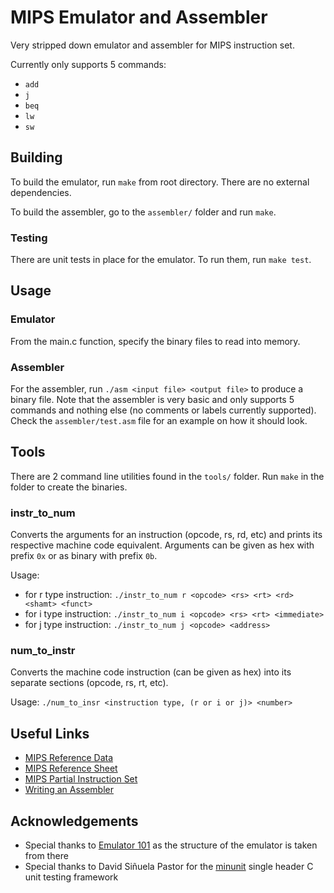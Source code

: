 # MIPS Emulator and Assembler

Very stripped down emulator and assembler for MIPS instruction set.

Currently only supports 5 commands:

* `add`
* `j`
* `beq`
* `lw`
* `sw`

## Building

To build the emulator, run `make` from root directory. There are no external dependencies.

To build the assembler, go to the `assembler/` folder and run `make`.

### Testing

There are unit tests in place for the emulator. To run them, run `make test`.

## Usage

### Emulator

From the main.c function, specify the binary files to read into memory.

### Assembler

For the assembler, run `./asm <input file> <output file>` to produce a binary file. Note that the assembler is very basic and only supports 5 commands and nothing else (no comments or labels currently supported). Check the `assembler/test.asm` file for an example on how it should look.

## Tools

There are 2 command line utilities found in the `tools/` folder. Run `make` in the folder to create the binaries.

### instr_to_num

Converts the arguments for an instruction (opcode, rs, rd, etc) and prints its respective machine code equivalent. Arguments can be given as hex with prefix `0x` or as binary with prefix `0b`.

Usage:

* for r type instruction: `./instr_to_num r <opcode> <rs> <rt> <rd> <shamt> <funct>`
* for i type instruction: `./instr_to_num i <opcode> <rs> <rt> <immediate>`
* for j type instruction: `./instr_to_num j <opcode> <address>`

### num_to_instr

Converts the machine code instruction (can be given as hex) into its separate sections (opcode, rs, rt, etc).

Usage: `./num_to_insr <instruction type, (r or i or j)> <number>`

## Useful Links

* [MIPS Reference Data](https://courses.cs.washington.edu/courses/cse378/09au/MIPS_Green_Sheet.pdf)
* [MIPS Reference Sheet](https://uweb.engr.arizona.edu/~ece369/Resources/spim/MIPSReference.pdf)
* [MIPS Partial Instruction Set](https://ecs-network.serv.pacific.edu/ecpe-170/tutorials/mips-instruction-set)
* [Writing an Assembler](https://student.cs.uwaterloo.ca/~cs241/slides/sylvie/Sylvie-L5.pdf)

## Acknowledgements

* Special thanks to [Emulator 101](http://www.emulator101.com/) as the structure of the emulator is taken from there
* Special thanks to David Siñuela Pastor for the [minunit](https://github.com/siu/minunit) single header C unit testing framework
